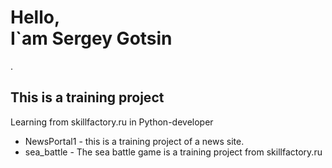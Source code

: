<h1>Hello,<br>
I`am Sergey Gotsin</h1>.
<h2>This is a training project</h2>
<p>Learning from skillfactory.ru in Python-developer</p>
<ul>
<li> NewsPortal1 - this is a training project of a news site.
<li>sea_battle - The sea battle game is a training project from skillfactory.ru
</ul>
